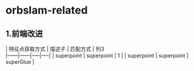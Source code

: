 # orbslam-related

## 1.前端改进
| 特征点获取方式    | 描述子    | 匹配方式   | 列3   
|——|——|—–|—–|
|  superpoint | superpoint  | 1 |
| superpoint  | superpoint  | superGlue |
